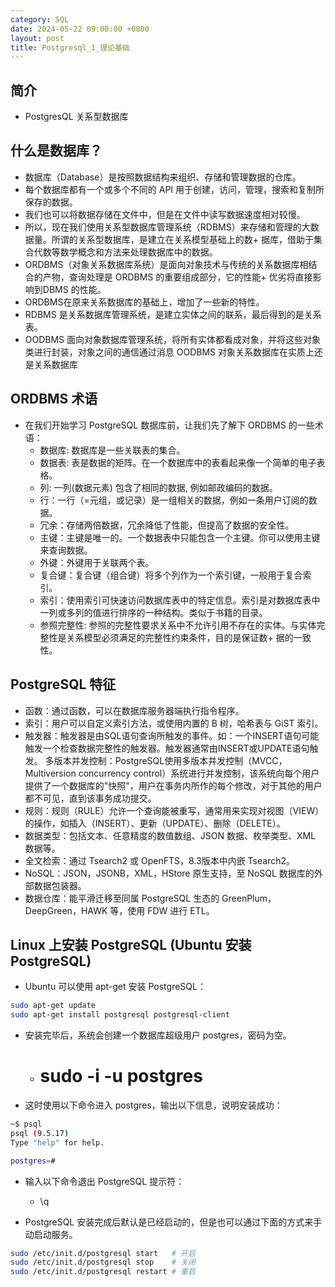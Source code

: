 ```yaml
---
category: SQL
date: 2024-05-22 09:00:00 +0800
layout: post
title: Postgresql_1_理论基础
---
```

## 简介

+ PostgresQL 关系型数据库

## 什么是数据库？

+ 数据库（Database）是按照数据结构来组织、存储和管理数据的仓库。
+ 每个数据库都有一个或多个不同的 API 用于创建，访问，管理，搜索和复制所保存的数据。
+ 我们也可以将数据存储在文件中，但是在文件中读写数据速度相对较慢。
+ 所以，现在我们使用关系型数据库管理系统（RDBMS）来存储和管理的大数据量。所谓的关系型数据库，是建立在关系模型基础上的数+ 据库，借助于集合代数等数学概念和方法来处理数据库中的数据。
+ ORDBMS（对象关系数据库系统）是面向对象技术与传统的关系数据库相结合的产物，查询处理是 ORDBMS 的重要组成部分，它的性能+ 优劣将直接影响到DBMS 的性能。
+ ORDBMS在原来关系数据库的基础上，增加了一些新的特性。
+ RDBMS 是关系数据库管理系统，是建立实体之间的联系，最后得到的是关系表。
+ OODBMS 面向对象数据库管理系统，将所有实体都看成对象，并将这些对象类进行封装，对象之间的通信通过消息 OODBMS 对象关系数据库在实质上还是关系数据库

## ORDBMS 术语

+ 在我们开始学习 PostgreSQL 数据库前，让我们先了解下 ORDBMS 的一些术语：
  + 数据库: 数据库是一些关联表的集合。
  + 数据表: 表是数据的矩阵。在一个数据库中的表看起来像一个简单的电子表格。
  + 列: 一列(数据元素) 包含了相同的数据, 例如邮政编码的数据。
  + 行：一行（=元组，或记录）是一组相关的数据，例如一条用户订阅的数据。
  + 冗余：存储两倍数据，冗余降低了性能，但提高了数据的安全性。
  + 主键：主键是唯一的。一个数据表中只能包含一个主键。你可以使用主键来查询数据。
  + 外键：外键用于关联两个表。
  + 复合键：复合键（组合键）将多个列作为一个索引键，一般用于复合索引。
  + 索引：使用索引可快速访问数据库表中的特定信息。索引是对数据库表中一列或多列的值进行排序的一种结构。类似于书籍的目录。
  + 参照完整性: 参照的完整性要求关系中不允许引用不存在的实体。与实体完整性是关系模型必须满足的完整性约束条件，目的是保证数+ 据的一致性。

## PostgreSQL 特征

+ 函数：通过函数，可以在数据库服务器端执行指令程序。
+ 索引：用户可以自定义索引方法，或使用内置的 B 树，哈希表与 GiST 索引。
+ 触发器：触发器是由SQL语句查询所触发的事件。如：一个INSERT语句可能触发一个检查数据完整性的触发器。触发器通常由INSERT或UPDATE语句触发。 多版本并发控制：PostgreSQL使用多版本并发控制（MVCC，Multiversion concurrency control）系统进行并发控制，该系统向每个用户提供了一个数据库的"快照"，用户在事务内所作的每个修改，对于其他的用户都不可见，直到该事务成功提交。
+ 规则：规则（RULE）允许一个查询能被重写，通常用来实现对视图（VIEW）的操作，如插入（INSERT）、更新（UPDATE）、删除（DELETE）。
+ 数据类型：包括文本、任意精度的数值数组、JSON 数据、枚举类型、XML 数据等。
+ 全文检索：通过 Tsearch2 或 OpenFTS，8.3版本中内嵌 Tsearch2。
+ NoSQL：JSON，JSONB，XML，HStore 原生支持，至 NoSQL 数据库的外部数据包装器。
+ 数据仓库：能平滑迁移至同属 PostgreSQL 生态的 GreenPlum，DeepGreen，HAWK 等，使用 FDW 进行 ETL。

## Linux 上安装 PostgreSQL (Ubuntu 安装 PostgreSQL)

+ Ubuntu 可以使用 apt-get 安装 PostgreSQL：
```bash
sudo apt-get update
sudo apt-get install postgresql postgresql-client
```

+ 安装完毕后，系统会创建一个数据库超级用户 postgres，密码为空。
  + #  sudo -i -u postgres

+ 这时使用以下命令进入 postgres，输出以下信息，说明安装成功：
```bash
~$ psql
psql (9.5.17)
Type "help" for help.

postgres=# 
```
+ 输入以下命令退出 PostgreSQL 提示符：
  + \q

+ PostgreSQL 安装完成后默认是已经启动的，但是也可以通过下面的方式来手动启动服务。
```bash
sudo /etc/init.d/postgresql start   # 开启
sudo /etc/init.d/postgresql stop    # 关闭
sudo /etc/init.d/postgresql restart # 重启
```